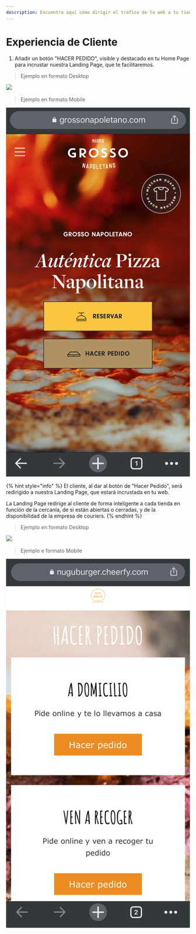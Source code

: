 ```yaml
---
description: Encuentra aquí cómo dirigir el tráfico de tu web a tu tienda online.
---
```


# Experiencia de Cliente

1. Añadir un botón "HACER PEDIDO", visible y destacado en tu Home Page para incrustar nuestra Landing Page, que te facilitaremos.

> Ejemplo en formato Desktop

![](../.gitbook/assets/image.png)

> Ejemplo en formato Mobile

![](../.gitbook/assets/image%20%288%29.png)

{% hint style="info" %}
El cliente, al dar al botón de "Hacer Pedido", será redirigido a nuestra Landing Page, que estará incrustada en tu web.

La Landing Page redirige al cliente de forma inteligente a cada tienda en función de la cercanía, de si están abiertas o cerradas, y de la disponibilidad de la empresa de couriers.
{% endhint %}

> Ejemplo en formato Desktop

![](../.gitbook/assets/image%20%284%29.png)

> Ejemplo e formato Mobile

![](../.gitbook/assets/image%20%283%29.png)

